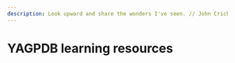 ```yaml
---
description: Look upward and share the wonders I've seen. // John Crichton
---
```


# YAGPDB learning resources


